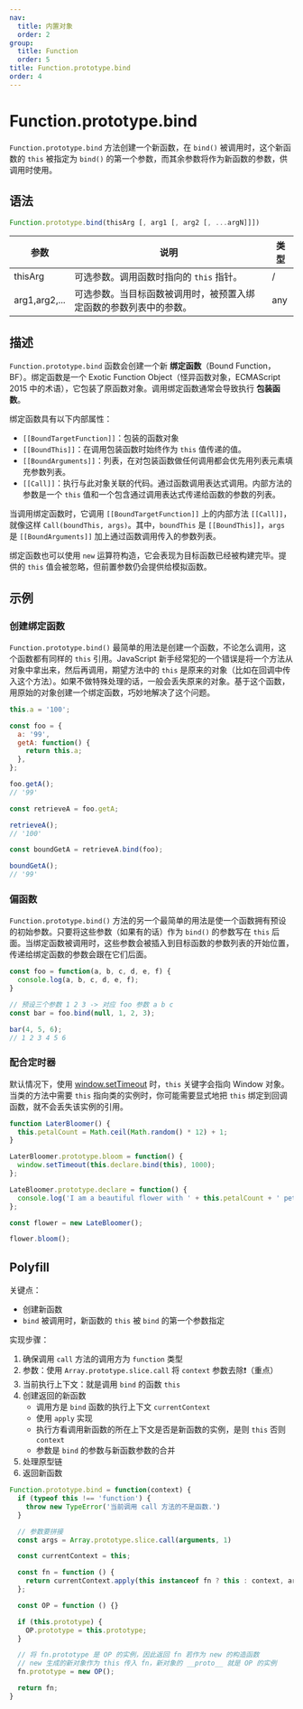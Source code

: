 ```yaml
---
nav:
  title: 内置对象
  order: 2
group:
  title: Function
  order: 5
title: Function.prototype.bind
order: 4
---
```


# Function.prototype.bind

`Function.prototype.bind` 方法创建一个新函数，在 `bind()` 被调用时，这个新函数的 `this` 被指定为 `bind()` 的第一个参数，而其余参数将作为新函数的参数，供调用时使用。

## 语法

```js
Function.prototype.bind(thisArg [, arg1 [, arg2 [, ...argN]]])
```

| 参数          | 说明                                                               | 类型 |
| ------------- | ------------------------------------------------------------------ | ---- |
| thisArg       | 可选参数。调用函数时指向的 `this` 指针。                           | /    |
| arg1,arg2,... | 可选参数。当目标函数被调用时，被预置入绑定函数的参数列表中的参数。 | any  |

## 描述

`Function.prototype.bind` 函数会创建一个新 **绑定函数**（Bound Function，BF）。绑定函数是一个 Exotic Function Object（怪异函数对象，ECMAScript 2015 中的术语），它包装了原函数对象。调用绑定函数通常会导致执行 **包装函数**。

绑定函数具有以下内部属性：

- `[[BoundTargetFunction]]`：包装的函数对象
- `[[BoundThis]]`：在调用包装函数时始终作为 `this` 值传递的值。
- `[[BoundArguments]]`：列表，在对包装函数做任何调用都会优先用列表元素填充参数列表。
- `[[Call]]`：执行与此对象关联的代码。通过函数调用表达式调用。内部方法的参数是一个 `this` 值和一个包含通过调用表达式传递给函数的参数的列表。

当调用绑定函数时，它调用 `[[BoundTargetFunction]]` 上的内部方法 `[[Call]]`，就像这样 `Call(boundThis, args)`。其中，`boundThis` 是 `[[BoundThis]]`，`args` 是 `[[BoundArguments]]` 加上通过函数调用传入的参数列表。

绑定函数也可以使用 `new` 运算符构造，它会表现为目标函数已经被构建完毕。提供的 `this` 值会被忽略，但前置参数仍会提供给模拟函数。

## 示例

### 创建绑定函数

`Function.prototype.bind()` 最简单的用法是创建一个函数，不论怎么调用，这个函数都有同样的 `this` 引用。JavaScript 新手经常犯的一个错误是将一个方法从对象中拿出来，然后再调用，期望方法中的 `this` 是原来的对象（比如在回调中传入这个方法）。如果不做特殊处理的话，一般会丢失原来的对象。基于这个函数，用原始的对象创建一个绑定函数，巧妙地解决了这个问题。

```js
this.a = '100';

const foo = {
  a: '99',
  getA: function() {
    return this.a;
  },
};

foo.getA();
// '99'

const retrieveA = foo.getA;

retrieveA();
// '100'

const boundGetA = retrieveA.bind(foo);

boundGetA();
// '99'
```

### 偏函数

`Function.prototype.bind()` 方法的另一个最简单的用法是使一个函数拥有预设的初始参数。只要将这些参数（如果有的话）作为 `bind()` 的参数写在 `this` 后面。当绑定函数被调用时，这些参数会被插入到目标函数的参数列表的开始位置，传递给绑定函数的参数会跟在它们后面。

```js
const foo = function(a, b, c, d, e, f) {
  console.log(a, b, c, d, e, f);
}

// 预设三个参数 1 2 3 -> 对应 foo 参数 a b c
const bar = foo.bind(null, 1, 2, 3);

bar(4, 5, 6);
// 1 2 3 4 5 6
```

### 配合定时器

默认情况下，使用 [window.setTimeout](../../../../browser-object-model/the-window-object/timers/setTimeOut) 时，`this` 关键字会指向 Window 对象。当类的方法中需要 `this` 指向类的实例时，你可能需要显式地把 `this` 绑定到回调函数，就不会丢失该实例的引用。

```js
function LaterBloomer() {
  this.petalCount = Math.ceil(Math.random() * 12) + 1;
}

LaterBloomer.prototype.bloom = function() {
  window.setTimeout(this.declare.bind(this), 1000);
};

LateBloomer.prototype.declare = function() {
  console.log('I am a beautiful flower with ' + this.petalCount + ' petals!');
};

const flower = new LateBloomer();

flower.bloom();
```

## Polyfill

关键点：

- 创建新函数
- `bind` 被调用时，新函数的 `this` 被 `bind` 的第一个参数指定

实现步骤：

1. 确保调用 `call` 方法的调用方为 `function` 类型
2. 参数：使用 `Array.prototype.slice.call` 将 `context` 参数去除❗️（重点）
3. 当前执行上下文：就是调用 `bind` 的函数 `this`
4. 创建返回的新函数
    - 调用方是 `bind` 函数的执行上下文 `currentContext`
    - 使用 `apply` 实现
    - 执行方看调用新函数的所在上下文是否是新函数的实例，是则 `this` 否则 `context`
    - 参数是 `bind` 的参数与新函数参数的合并
5. 处理原型链
6. 返回新函数

```js
Function.prototype.bind = function(context) {
  if (typeof this !== 'function') {
    throw new TypeError('当前调用 call 方法的不是函数.')
  }

  // 参数要拼接
  const args = Array.prototype.slice.call(arguments, 1)

  const currentContext = this;

  const fn = function () {
    return currentContext.apply(this instanceof fn ? this : context, args.concat(Array.prototype.slice.call(arguments)))
  };

  const OP = function () {}

  if (this.prototype) {
    OP.prototype = this.prototype;
  }

  // 将 fn.prototype 是 OP 的实例，因此返回 fn 若作为 new 的构造函数
  // new 生成的新对象作为 this 传入 fn，新对象的 __proto__ 就是 OP 的实例
  fn.prototype = new OP();

  return fn;
}
```